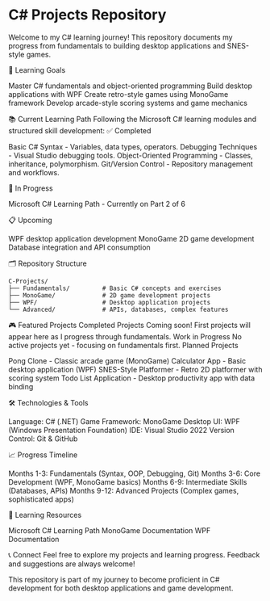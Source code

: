 # C# Projects Repository

Welcome to my C# learning journey!
This repository documents my progress from fundamentals to building desktop applications and SNES-style games.

🎯 Learning Goals

Master C# fundamentals and object-oriented programming
Build desktop applications with WPF
Create retro-style games using MonoGame framework
Develop arcade-style scoring systems and game mechanics

📚 Current Learning Path
Following the Microsoft C# learning modules and structured skill development:
✅ Completed

 Basic C# Syntax - Variables, data types, operators.
 Debugging Techniques - Visual Studio debugging tools.
 Object-Oriented Programming - Classes, inheritance, polymorphism.
 Git/Version Control - Repository management and workflows.

🚧 In Progress

Microsoft C# Learning Path - Currently on Part 2 of 6

📋 Upcoming

WPF desktop application development
MonoGame 2D game development
Database integration and API consumption

🗂️ Repository Structure
```
C-Projects/
├── Fundamentals/         # Basic C# concepts and exercises
├── MonoGame/             # 2D game development projects
├── WPF/                  # Desktop application projects
└── Advanced/             # APIs, databases, complex features
```

🎮 Featured Projects
Completed Projects
Coming soon! First projects will appear here as I progress through fundamentals.
Work in Progress
No active projects yet - focusing on fundamentals first.
Planned Projects

Pong Clone - Classic arcade game (MonoGame)
Calculator App - Basic desktop application (WPF)
SNES-Style Platformer - Retro 2D platformer with scoring system
Todo List Application - Desktop productivity app with data binding

🛠️ Technologies & Tools

Language: C# (.NET)
Game Framework: MonoGame
Desktop UI: WPF (Windows Presentation Foundation)
IDE: Visual Studio 2022
Version Control: Git & GitHub

📈 Progress Timeline

Months 1-3: Fundamentals (Syntax, OOP, Debugging, Git)
Months 3-6: Core Development (WPF, MonoGame basics)
Months 6-9: Intermediate Skills (Databases, APIs)
Months 9-12: Advanced Projects (Complex games, sophisticated apps)

🤝 Learning Resources

Microsoft C# Learning Path
MonoGame Documentation
WPF Documentation

📞 Connect
Feel free to explore my projects and learning progress. Feedback and suggestions are always welcome!

This repository is part of my journey to become proficient in C# development for both desktop applications and game development.
